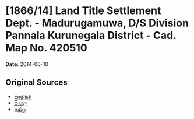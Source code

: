 # [1866/14] Land Title Settlement Dept. - Madurugamuwa, D/S Division Pannala Kurunegala District - Cad. Map No. 420510

**Date:** 2014-06-10

## Original Sources

- [English](https://documents.gov.lk/view/extra-gazettes/2014/6/1866-14_E.pdf)
- [සිංහල](https://documents.gov.lk/view/extra-gazettes/2014/6/1866-14_S.pdf)
- [தமிழ்](https://documents.gov.lk/view/extra-gazettes/2014/6/1866-14_T.pdf)
